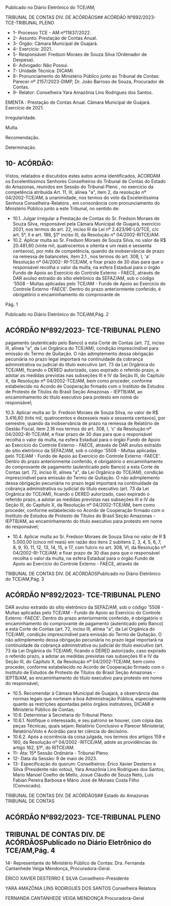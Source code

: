 Publicado  no  Diário  Eletrônico do TCE/AM,

TRIBUNAL DE CONTAS DIV. DE ACÓRDÃOS## ACÓRDÃO Nº892/2023- TCE-TRIBUNAL PLENO

- 1- Processo TCE - AM nº11837/2022.
- 2- Assunto: Prestação de Contas Anual.
- 3- Órgão: Câmara Municipal de Guajará.
- 4- Exercício: 2021.
- 5- Responsável: Fredson Moraes de Souza Silva (Ordenador de Despesa).
- 6- Advogado: Não Possui.
- 7- Unidade Técnica: DICAMI.
- 8- Pronunciamento  do  Ministério  Público  junto  ao  Tribunal  de  Contas: Parecer  nº 2157/2023-DIMP, Dr. João Barroso de Souza, Procurador de Contas.
- 9- Relator: Conselheira Yara Amazônia Lins Rodrigues dos Santos.

EMENTA : Prestação  de  Contas  Anual. Câmara Municipal de Guajará. Exercício de 2021.

Irregularidade.

Multa.

Recomendação.

Determinação.

## 10-  ACÓRDÃO:

Vistos, relatados e discutidos estes autos acima identificados, ACORDAM os Excelentíssimos Senhores Conselheiros do Tribunal de Contas do Estado do Amazonas, reunidos em Sessão do Tribunal Pleno , no exercício da competência atribuída Art. 11, III, alínea "a", item 2, da resolução nº 04/2002-TCE/AM, à unanimidade, nos termos do voto da Excelentíssima Senhora Conselheira-Relatora , em consonância com pronunciamento do Ministério Público junto a este Tribunal, no sentido de:

- 10.1. Julgar  irregular a  Prestação  de  Contas  do Sr.  Fredson  Moraes  de Souza Silva, responsável pela Câmara Municipal de Guajará, exercício 2021, nos termos do art. 22, inciso III da Lei nº 2.423/96-LO/TCE, c/c art. 5°, II e art. 188, §1° inciso III, da Resolução n° 04/2002-RITCE/AM.
- 10.2. Aplicar  multa ao Sr.  Fredson  Moraes  de  Souza  Silva, no  valor  de R$ 20.481,60 (vinte  mil,  quatrocentos  e  oitenta  e  um  reais  e  sessenta centavos), por mês de competência, quando da inobservância de prazo na  remessa  de  balancetes,  item  2.1  ,  nos  termos  do  art.  308,  I,  'a' Resolução nº 04/2002- RI-TCE/AM, e fixar prazo de 30 dias para que o responsável recolha o valor da multa, na esfera Estadual para o órgão Fundo de Apoio ao Exercício do Controle Externo - FAECE, através de DAR  avulso  extraído  do  sítio  eletrônico  da  SEFAZ/AM,  sob  o  código '5508 - Multas aplicadas pelo TCE/AM - Fundo de Apoio ao Exercício do Controle Externo -FAECE'. Dentro do prazo anteriormente conferido, é obrigatório o encaminhamento do comprovante de

Pág. 1

Publicado  no  Diário  Eletrônico do TCE/AM,Pág. 2

## ACÓRDÃO Nº892/2023- TCE-TRIBUNAL PLENO

pagamento (autenticado  pelo  Banco)  a  esta  Corte  de  Contas  (art.  72, inciso III, alínea "a", da Lei Orgânica do TCE/AM), condição imprescindível para emissão do Termo de Quitação. O não adimplemento dessa obrigação pecuniária no prazo legal importará na continuidade  da  cobrança  administrativa  ou  judicial  do  título  executivo (art. 73 da Lei Orgânica do TCE/AM), ficando o DERED autorizado, caso expirado o referido prazo, a adotar as medidas previstas nas subseções III e IV da Seção III, do Capítulo X, da Resolução nº 04/2002-TCE/AM, bem como proceder, conforme estabelecido no Acordo de Cooperação firmado  com  o  Instituto  de  Estudos  de  Protesto  de  Títulos  do  Brasil  Seção Amazonas - IEPTB/AM, ao encaminhamento do título executivo para protesto em nome do responsável;

10.3. Aplicar multa ao Sr. Fredson Moraes de Souza Silva, no valor de R$ 3.416,60 (três mil, quatrocentos e dezesseis reais e sessenta centavos), por  semestre,  quando  da  inobservância  de  prazo  na  remessa  de Relatório de Gestão Fiscal, item 2.16 nos termos do art. 308, I, 'c' da Resolução nº 04/2002-RI-TCE/AM, e fixar prazo de 30 dias para que o responsável recolha o valor da multa, na esfera Estadual para o órgão Fundo de Apoio ao Exercício do Controle Externo - FAECE, através de DAR  avulso  extraído  do  sítio  eletrônico  da  SEFAZ/AM,  sob  o  código '5508 - Multas aplicadas pelo TCE/AM - Fundo de Apoio ao Exercício do Controle Externo -FAECE'. Dentro do prazo anteriormente conferido, é obrigatório o encaminhamento do comprovante de pagamento (autenticado  pelo  Banco)  a  esta  Corte  de  Contas  (art.  72, inciso III, alínea "a", da Lei Orgânica do TCE/AM), condição imprescindível para emissão do Termo de Quitação. O não adimplemento dessa obrigação pecuniária no prazo legal importará na continuidade  da  cobrança  administrativa  ou  judicial  do  título  executivo (art. 73 da Lei Orgânica do TCE/AM), ficando o DERED autorizado, caso expirado o referido prazo, a adotar as medidas previstas nas subseções III e IV da Seção III, do Capítulo X, da Resolução nº 04/2002-TCE/AM, bem como proceder, conforme estabelecido no Acordo de Cooperação firmado  com  o  Instituto  de  Estudos  de  Protesto  de  Títulos  do  Brasil  Seção Amazonas - IEPTB/AM, ao encaminhamento do título executivo para protesto em nome do responsável;

- 10.4. Aplicar multa ao Sr. Fredson Moraes de Souza Silva no valor de R $ 5.000,00 (cinco mil reais) em razão dos itens 2 subitens 2, 3, 4, 5, 6, 7, 8,  9,  10,  11,  12,  13,  14,  15,  e  17,  com  fulcro  no  art.  308,  VI,  da Resolução nº 04/2002-RI-TCE/AM; e fixar prazo de 30 dias para que o responsável recolha o valor da multa, na esfera Estadual para o órgão Fundo de Apoio ao Exercício do Controle Externo - FAECE, através de

TRIBUNAL DE CONTAS DIV. DE ACÓRDÃOSPublicado  no  Diário  Eletrônico do TCE/AM,Pág. 3

## ACÓRDÃO Nº892/2023- TCE-TRIBUNAL PLENO

DAR  avulso  extraído  do  sítio  eletrônico  da  SEFAZ/AM,  sob  o  código '5508 - Multas aplicadas pelo TCE/AM - Fundo de Apoio ao Exercício do Controle Externo -FAECE'. Dentro do prazo anteriormente conferido, é obrigatório o encaminhamento do comprovante de pagamento (autenticado  pelo  Banco)  a  esta  Corte  de  Contas  (art.  72, inciso III, alínea "a", da Lei Orgânica do TCE/AM), condição imprescindível para emissão do Termo de Quitação. O não adimplemento dessa obrigação pecuniária no prazo legal importará na continuidade  da  cobrança  administrativa  ou  judicial  do  título  executivo (art. 73 da Lei Orgânica do TCE/AM), ficando o DERED autorizado, caso expirado o referido prazo, a adotar as medidas previstas nas subseções III e IV da Seção III, do Capítulo X, da Resolução nº 04/2002-TCE/AM, bem como proceder, conforme estabelecido no Acordo de Cooperação firmado  com  o  Instituto  de  Estudos  de  Protesto  de  Títulos  do  Brasil  Seção Amazonas - IEPTB/AM, ao encaminhamento do título executivo para protesto em nome do responsável;

- 10.5. Recomendar à Câmara  Municipal  de  Guajará, a  observância  das normas legais que norteiam a boa Administração Pública, especialmente quanto  as  restrições  apontadas  pelos  órgãos  instrutores,  DICAMI  e Ministério Público de Contas;
- 10.6. Determinar à Secretaria do Tribunal Pleno:
- 10.6.1. Notifique o interessado, e seu patrono se houver,  com cópia das  peças  Técnicas,  quais  sejam:  Relatório  Conclusivo  e  Parecer Ministerial, Relatório/Voto e Acórdão para ter ciência do decisório.
- 10.6.2. Após  a  ocorrência  da  coisa  julgada,  nos  termos  dos  artigos 159 e 160, da Resolução nº 04/2002 -RITCE/AM, adote as providências do artigo 162, §1º, do RITCE/AM.
- 11-  Ata: 15ª Sessão Ordinária - Tribunal Pleno.
- 12-  Data da Sessão: 9 de maio de 2023.
- 13-  Especificação do quorum: Conselheiros: Érico Xavier Desterro e Silva (Presidente não votou), Yara Amazônia Lins Rodrigues dos Santos, Mario Manoel Coelho de Mello, Josué Cláudio de Souza Neto, Luis Fabian Pereira Barbosa e Mário José de Moraes Costa Filho (Convocado).

TRIBUNAL DE CONTAS DIV. DE ACÓRDÃOS## Estado do Amazonas TRIBUNAL DE CONTAS

## ACÓRDÃO Nº892/2023- TCE-TRIBUNAL PLENO

## TRIBUNAL DE CONTAS DIV. DE ACÓRDÃOSPublicado  no  Diário  Eletrônico do TCE/AM,Pág. 4

14-  Representante do Ministério Público de Contas: Dra. Fernanda Cantanhede Veiga Mendonça, Procuradora-Geral.

ÉRICO XAVIER DESTERRO E SILVA Conselheiro-Presidente

YARA AMAZÔNIA LINS RODRIGUES DOS SANTOS Conselheira Relatora

FERNANDA CANTANHEDE VEIGA MENDONÇA Procuradora-Geral